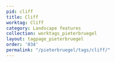 ```yaml
---
pid: cliff
title: Cliff
worktag: Cliff
category: Landscape features
collection: worktags_pieterbruegel
layout: tagpage_pieterbruegel
order: '034'
permalink: "/pieterbruegel/tags/cliff/"
---
```

